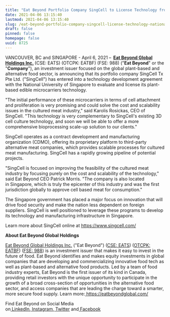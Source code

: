 ```yaml
---
title: "Eat Beyond Portfolio Company SingCell to License Technology from National University of Singapore"
date: 2021-04-06 13:15:40
lastmod: 2021-04-06 13:15:40
slug: /eat-beyond-portfolio-company-singcell-license-technology-national-university-singapore
draft: false
pinned: false
homepage: false
uuid: 8725
---
```

<p>VANCOUVER, BC and SINGAPORE - April 6, 2021 –<strong>  <a href="https://c212.net/c/link/?t=0&l=en&o=3119553-1&h=1018765622&u=https%3A%2F%2Featbeyondglobal.com%2F&a=Eat+Beyond+Global+Holdings+Inc."><strong>Eat Beyond Global Holdings Inc.</strong></a> </strong>(CSE: EATS) (OTCPK: EATBF) (FSE: 988) ("<strong>Eat Beyond</strong>" or the "<strong>Company</strong>"), an investment issuer focused on the global plant-based and alternative food sector, is announcing that its portfolio company SingCell Tx Pte Ltd. ("SingCell") has entered into a technology development agreement with the National University of Singapore to evaluate and license its plant-based edible microcarriers technology.</p>
<p>"The initial performance of these microcarriers in terms of cell attachment and proliferation is very promising and could solve the cost and scalability issues in the cultured meat industry," said Karolis Rosickas, CEO of SingCell. "This technology is very complementary to SingCell's existing 3D cell culture technology, and soon we will be able to offer a more comprehensive bioprocessing scale-up solution to our clients."</p>
<p>SingCell operates as a contract development and manufacturing organization (CDMO), offering its proprietary platform to third-party alternative meat companies, which provides scalable processes for cultured meat manufacturing. SingCell has a rapidly growing pipeline of potential projects.</p>
<p>"SingCell is focused on improving the feasibility of the cultured meat industry by focusing purely on the cost and scalability of the technology," said Eat Beyond CEO Patrick Morris. "The company is also located in Singapore, which is truly the epicenter of this industry and was the first jurisdiction globally to approve cell based meat for consumption."</p>
<p>The Singapore government has placed a major focus on innovation that will drive food security and make the nation less dependent on foreign suppliers. SingCell is well positioned to leverage these programs to develop its technology and manufacturing infrastructure in Singapore.</p>
<p>Learn more about SingCell online at <u><a href="https://c212.net/c/link/?t=0&l=en&o=3119553-1&h=2993155546&u=https%3A%2F%2Fwww.singcell.com%2F&a=https%3A%2F%2Fwww.singcell.com%2F">https://www.singcell.com/</a></u></p>
<p><strong>About Eat Beyond Global Holdings</strong></p>
<p><u><a href="https://c212.net/c/link/?t=0&l=en&o=3119553-1&h=1018765622&u=https%3A%2F%2Featbeyondglobal.com%2F&a=Eat+Beyond+Global+Holdings+Inc.">Eat Beyond Global Holdings Inc.</a></u> ("Eat Beyond") (<u><a href="https://c212.net/c/link/?t=0&l=en&o=3119553-1&h=2118152569&u=https%3A%2F%2Fthecse.com%2Fen%2Flistings%2Fdiversified-industries%2Feat-beyond-global-holdings-inc&a=CSE%3A+EATS">CSE: EATS</a></u>) (<u><a href="https://c212.net/c/link/?t=0&l=en&o=3119553-1&h=50680842&u=https%3A%2F%2Fwww.otcmarkets.com%2Fstock%2FEATBF%2Foverview&a=OTCPK%3A+EATBF">OTCPK: EATBF</a></u>) (<u><a href="https://c212.net/c/link/?t=0&l=en&o=3119553-1&h=2984056927&u=https%3A%2F%2Fwww.boerse-frankfurt.de%2Fequity%2Feat-beyond-global-hldgs&a=FSE%3A+988">FSE: 988</a></u>) is an investment issuer that makes it easy to invest in the future of food. Eat Beyond identifies and makes equity investments in global companies that are developing and commercializing innovative food tech as well as plant-based and alternative food products. Led by a team of food industry experts, Eat Beyond is the first issuer of its kind in Canada, providing retail investors with the unique opportunity to participate in the growth of a broad cross-section of opportunities in the alternative food sector, and access companies that are leading the charge toward a smarter, more secure food supply. Learn more:<a href="https://c212.net/c/link/?t=0&l=en&o=3119553-1&h=854373701&u=https%3A%2F%2Featbeyondglobal.com%2F&a=%C2%A0"> </a><u><a href="https://c212.net/c/link/?t=0&l=en&o=3119553-1&h=3195221824&u=https%3A%2F%2Featbeyondglobal.com%2F&a=https%3A%2F%2Featbeyondglobal.com%2F">https://eatbeyondglobal.com/</a></u></p>
<p>Find Eat Beyond on Social Media on<a href="https://c212.net/c/link/?t=0&l=en&o=3119553-1&h=2805300121&u=https%3A%2F%2Fwww.linkedin.com%2Fcompany%2Feat-beyond-global-holdings&a=%C2%A0"> </a><u><a href="https://c212.net/c/link/?t=0&l=en&o=3119553-1&h=3215237632&u=https%3A%2F%2Fwww.linkedin.com%2Fcompany%2Feat-beyond-global-holdings&a=LinkedIn">LinkedIn</a></u>,<a href="https://c212.net/c/link/?t=0&l=en&o=3119553-1&h=2425602188&u=https%3A%2F%2Fwww.instagram.com%2Featbeyondglobal%2F&a=%C2%A0"> </a><u><a href="https://c212.net/c/link/?t=0&l=en&o=3119553-1&h=2006026105&u=https%3A%2F%2Fwww.instagram.com%2Featbeyondglobal%2F&a=Instagram">Instagram</a></u>,<a href="https://c212.net/c/link/?t=0&l=en&o=3119553-1&h=828160226&u=http%3A%2F%2Ftwitter.com%2Featbeyondglobal&a=%C2%A0"> </a><u><a href="https://c212.net/c/link/?t=0&l=en&o=3119553-1&h=160080030&u=http%3A%2F%2Ftwitter.com%2Featbeyondglobal&a=Twitter">Twitter</a></u> and<a href="https://c212.net/c/link/?t=0&l=en&o=3119553-1&h=3704196117&u=https%3A%2F%2Fwww.facebook.com%2Featbeyondglobal&a=%C2%A0"> </a><u><a href="https://c212.net/c/link/?t=0&l=en&o=3119553-1&h=825791857&u=https%3A%2F%2Fwww.facebook.com%2Featbeyondglobal&a=Facebook">Facebook</a></u></p>
